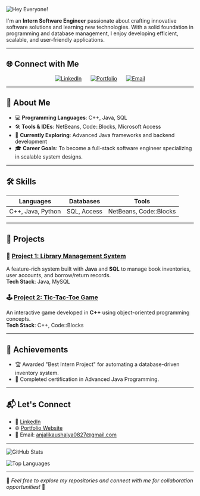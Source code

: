 ![Hey Everyone!](https://capsule-render.vercel.app/api?type=waving&color=0:FF5733,100:FFC300&height=200&section=header&text=Hey%20Everyone!&fontSize=50&fontAlign=70&fontAlignY=40&desc=Welcome%20to%20My%20GitHub%20Profile!&descAlign=70&descAlignY=60)

I'm an **Intern Software Engineer** passionate about crafting innovative software solutions and learning new technologies. With a solid foundation in programming and database management, I enjoy developing efficient, scalable, and user-friendly applications.

---
## 🌐 Connect with Me  

<p align="center">
  <a href="https://www.linkedin.com/in/anjali-kaushalya-2b6910196" target="_blank"><img src="https://img.icons8.com/fluency/48/000000/linkedin.png" alt="LinkedIn" style="margin: 0 10px;"/></a>
  <a href="https://your-portfolio.com" target="_blank"><img src="https://img.icons8.com/color/48/000000/domain.png" alt="Portfolio" style="margin: 0 10px;"/></a>
 <a href="mailto:anjalikaushalya0827@gmail.com" target="_blank"><img src="https://img.icons8.com/fluency/48/000000/new-post.png" alt="Email" style="margin: 0 10px;"/></a>
</p>

---
## 🚀 About Me  

- 💻 **Programming Languages**: C++, Java, SQL  
- 🛠 **Tools & IDEs**: NetBeans, Code::Blocks, Microsoft Access  
- 🌱 **Currently Exploring**: Advanced Java frameworks and backend development  
- 🎓 **Career Goals**: To become a full-stack software engineer specializing in scalable system designs.  

---

## 🛠 Skills  

| **Languages**       | **Databases**   | **Tools**           |
|----------------------|-----------------|---------------------|
| C++, Java, Python    | SQL, Access     | NetBeans, Code::Blocks |

---

## 📂 Projects  

### 🧩 [Project 1: Library Management System](https://github.com/username/library-management-system)  
A feature-rich system built with **Java** and **SQL** to manage book inventories, user accounts, and borrow/return records.  
**Tech Stack**: Java, MySQL  

### 🕹️ [Project 2: Tic-Tac-Toe Game](https://github.com/username/tic-tac-toe)  
An interactive game developed in **C++** using object-oriented programming concepts.  
**Tech Stack**: C++, Code::Blocks  

---

## 🎯 Achievements  

- 🏆 Awarded "Best Intern Project" for automating a database-driven inventory system.  
- 📜 Completed certification in Advanced Java Programming.  

---

## 📬 Let's Connect  

- 💼 [LinkedIn](https://linkedin.com/in/anjali-kaushalya)  
- 🌐 [Portfolio Website](https://your-portfolio.com)  
- 📧 Email: anjalikaushalya0827@gmail.com

---

![GitHub Stats](https://github-readme-stats.vercel.app/api?username=Anjali&show_icons=true&theme=radical)

![Top Languages](https://github-readme-stats.vercel.app/api/top-langs/?username=Anjali&layout=compact&theme=radical)

---

🎨 *Feel free to explore my repositories and connect with me for collaboration opportunities!* 🚀  

